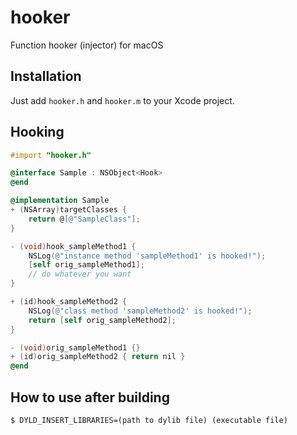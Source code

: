 # hooker
Function hooker (injector) for macOS

## Installation
Just add `hooker.h` and `hooker.m` to your Xcode project.

## Hooking
```objective-c
#import "hooker.h"

@interface Sample : NSObject<Hook>
@end

@implementation Sample
+ (NSArray)targetClasses {
    return @[@"SampleClass"];
}

- (void)hook_sampleMethod1 {
    NSLog(@"instance method 'sampleMethod1' is hooked!");
    [self orig_sampleMethod1];
    // do whatever you want
}

+ (id)hook_sampleMethod2 {
    NSLog(@"class method 'sampleMethod2' is hooked!");
    return [self orig_sampleMethod2];
}

- (void)orig_sampleMethod1 {}
+ (id)orig_sampleMethod2 { return nil }
@end
```

## How to use after building
```console
$ DYLD_INSERT_LIBRARIES=(path to dylib file) (executable file)
```
